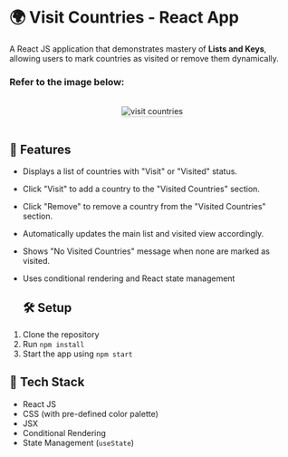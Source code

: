# 🌍 Visit Countries - React App

A React JS application that demonstrates mastery of **Lists and Keys**, allowing users to mark countries as visited or remove them dynamically.

### Refer to the image below:

<br/>
<div style="text-align: center;">
    <img src="https://assets.ccbp.in/frontend/content/react-js/visit-countries-output.gif" alt="visit countries" style="max-width:70%;box-shadow:0 2.8px 2.2px rgba(0, 0, 0, 0.12)">
</div>
<br/>

## 🚀 Features

- Displays a list of countries with "Visit" or "Visited" status.
- Click "Visit" to add a country to the "Visited Countries" section.
- Click "Remove" to remove a country from the "Visited Countries" section.
- Automatically updates the main list and visited view accordingly.
- Shows "No Visited Countries" message when none are marked as visited.
- Uses conditional rendering and React state management

  ## 🛠️ Setup

1. Clone the repository
2. Run `npm install`
3. Start the app using `npm start`

## 📌 Tech Stack

- React JS
- CSS (with pre-defined color palette)
- JSX
- Conditional Rendering
- State Management (`useState`)
